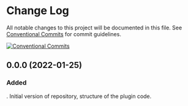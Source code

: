 # Change Log

All notable changes to this project will be documented in this file.
See [Conventional Commits](https://conventionalcommits.org) for commit guidelines.

[![Conventional Commits](https://img.shields.io/badge/Conventional%20Commits-1.0.0-yellow.svg)](https://conventionalcommits.org)

## 0.0.0 (2022-01-25)

### Added

. Initial version of repository, structure of the plugin code.
